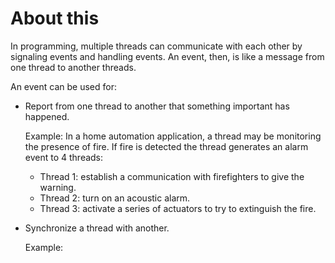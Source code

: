 # About this

In programming, multiple threads can communicate with each other by signaling events and handling events. An event, then, is like a message from one thread to another threads.

An event can be used for:

* Report from one thread to another that something important has happened.

  Example: In a home automation application, a thread may be monitoring the presence of fire. If fire is detected the thread generates an alarm event to 4 threads:

    * Thread 1: establish a communication with firefighters to give the warning.
    * Thread 2: turn on an acoustic alarm.
    * Thread 3: activate a series of actuators to try to extinguish the fire.

* Synchronize a thread with another.

  Example: 

